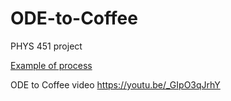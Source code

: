 # ODE-to-Coffee
PHYS 451 project

[Example of process](https://youtu.be/_GIpO3qJrhY)


ODE to Coffee video
https://youtu.be/_GIpO3qJrhY

